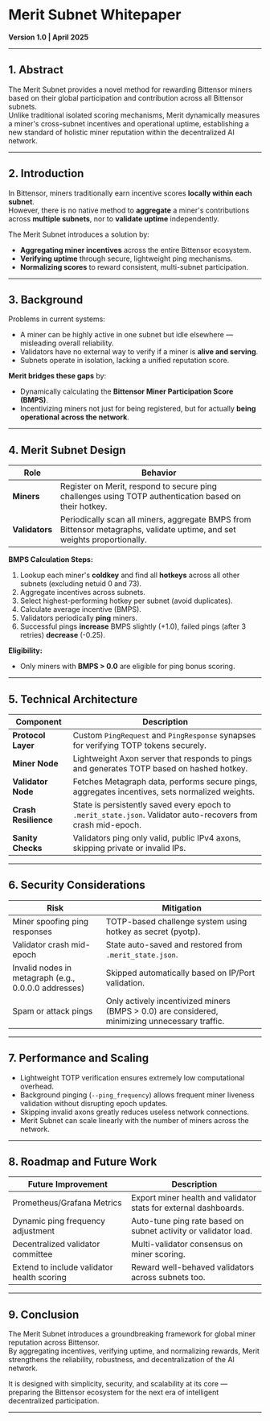# Merit Subnet Whitepaper
**Version 1.0 | April 2025**

---

## 1. Abstract

The Merit Subnet provides a novel method for rewarding Bittensor miners based on their global participation and contribution across all Bittensor subnets.  
Unlike traditional isolated scoring mechanisms, Merit dynamically measures a miner's cross-subnet incentives and operational uptime, establishing a new standard of holistic miner reputation within the decentralized AI network.

---

## 2. Introduction

In Bittensor, miners traditionally earn incentive scores **locally within each subnet**.  
However, there is no native method to **aggregate** a miner's contributions across **multiple subnets**, nor to **validate uptime** independently.

The Merit Subnet introduces a solution by:
- **Aggregating miner incentives** across the entire Bittensor ecosystem.
- **Verifying uptime** through secure, lightweight ping mechanisms.
- **Normalizing scores** to reward consistent, multi-subnet participation.

---

## 3. Background

Problems in current systems:
- A miner can be highly active in one subnet but idle elsewhere — misleading overall reliability.
- Validators have no external way to verify if a miner is **alive and serving**.
- Subnets operate in isolation, lacking a unified reputation score.

**Merit bridges these gaps** by:
- Dynamically calculating the **Bittensor Miner Participation Score (BMPS)**.
- Incentivizing miners not just for being registered, but for actually **being operational across the network**.

---

## 4. Merit Subnet Design

| Role | Behavior |
|------|----------|
| **Miners** | Register on Merit, respond to secure ping challenges using TOTP authentication based on their hotkey. |
| **Validators** | Periodically scan all miners, aggregate BMPS from Bittensor metagraphs, validate uptime, and set weights proportionally. |

**BMPS Calculation Steps:**
1. Lookup each miner's **coldkey** and find all **hotkeys** across all other subnets (excluding netuid 0 and 73).
2. Aggregate incentives across subnets.
3. Select highest-performing hotkey per subnet (avoid duplicates).
4. Calculate average incentive (BMPS).
5. Validators periodically **ping** miners.
6. Successful pings **increase** BMPS slightly (+1.0), failed pings (after 3 retries) **decrease** (-0.25).

**Eligibility:**  
- Only miners with **BMPS > 0.0** are eligible for ping bonus scoring.

---

## 5. Technical Architecture

| Component | Description |
|-----------|-------------|
| **Protocol Layer** | Custom `PingRequest` and `PingResponse` synapses for verifying TOTP tokens securely. |
| **Miner Node** | Lightweight Axon server that responds to pings and generates TOTP based on hashed hotkey. |
| **Validator Node** | Fetches Metagraph data, performs secure pings, aggregates incentives, sets normalized weights. |
| **Crash Resilience** | State is persistently saved every epoch to `.merit_state.json`. Validator auto-recovers from crash mid-epoch. |
| **Sanity Checks** | Validators ping only valid, public IPv4 axons, skipping private or invalid IPs. |

---

## 6. Security Considerations

| Risk | Mitigation |
|------|------------|
| Miner spoofing ping responses | TOTP-based challenge system using hotkey as secret (pyotp). |
| Validator crash mid-epoch | State auto-saved and restored from `.merit_state.json`. |
| Invalid nodes in metagraph (e.g., 0.0.0.0 addresses) | Skipped automatically based on IP/Port validation. |
| Spam or attack pings | Only actively incentivized miners (BMPS > 0.0) are considered, minimizing unnecessary traffic. |

---

## 7. Performance and Scaling

- Lightweight TOTP verification ensures extremely low computational overhead.
- Background pinging (`--ping_frequency`) allows frequent miner liveness validation without disrupting epoch updates.
- Skipping invalid axons greatly reduces useless network connections.
- Merit Subnet can scale linearly with the number of miners across the network.

---

## 8. Roadmap and Future Work

| Future Improvement | Description |
|--------------------|-------------|
| Prometheus/Grafana Metrics | Export miner health and validator stats for external dashboards. |
| Dynamic ping frequency adjustment | Auto-tune ping rate based on subnet activity or validator load. |
| Decentralized validator committee | Multi-validator consensus on miner scoring. |
| Extend to include validator health scoring | Reward well-behaved validators across subnets too. |

---

## 9. Conclusion

The Merit Subnet introduces a groundbreaking framework for global miner reputation across Bittensor.  
By aggregating incentives, verifying uptime, and normalizing rewards, Merit strengthens the reliability, robustness, and decentralization of the AI network.

It is designed with simplicity, security, and scalability at its core — preparing the Bittensor ecosystem for the next era of intelligent decentralized participation.

---
